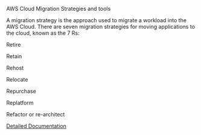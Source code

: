 AWS Cloud Migration Strategies and tools

A migration strategy is the approach used to migrate a workload into the AWS Cloud. There are seven migration strategies for moving applications to the cloud, known as the 7 Rs:

Retire

Retain

Rehost

Relocate

Repurchase

Replatform

Refactor or re-architect


[Detailed Documentation](https://docs.aws.amazon.com/prescriptive-guidance/latest/large-migration-guide/migration-strategies.html)
